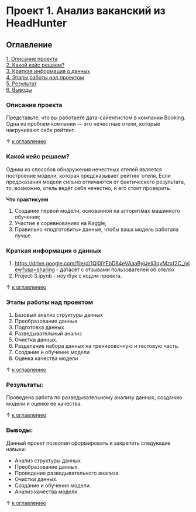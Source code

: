 # Проект 1. Анализ ваканский из HeadHunter

## Оглавление  
[1. Описание проекта](./README.md#Описание-проекта)  
[2. Какой кейс решаем?](./README.md#Какой-кейс-решаем)  
[3. Краткая информация о данных](./README.md#Краткая-информация-о-данных)  
[4. Этапы работы над проектом](./README.md#Этапы-работы-над-проектом)  
[5. Результат](./README.md#Результаты)    
[6. Выводы](./README.md#Выводы) 

### Описание проекта    
Представьте, что вы работаете дата-сайентистом в компании Booking. Одна из проблем компании — это нечестные отели, которые накручивают себе рейтинг.

&#8593; [к оглавлению](./README.md#Оглавление)


### Какой кейс решаем?    
Одним из способов обнаружения нечестных отелей является построение модели, которая предсказывает рейтинг отеля. Если предсказания модели сильно отличаются от фактического результата, то, возможно, отель ведёт себя нечестно, и его стоит проверить.

**Что практикуем**     
1. Создание первой модели, основанной на алгоритмах машинного обучения;
2. Участие в соревнованиях на Kaggle;
3. Правильно «подготовить» данные, чтобы ваша модель работала лучше.


### Краткая информация о данных
1. https://drive.google.com/file/d/1Qj0iYEbD64eVAaaBylJeIi3qvMzxf2C_/view?usp=sharing - датасет с отзывами пользователей об отелях
2. Project-3.ipynb - ноутбук с кодом проекта.

&#8593; [к оглавлению](./README.md#Оглавление)


### Этапы работы над проектом  
1. Базовый анализ структуры данных
2. Преобразование данных
3. Подготовка данных
4. Разведывательный анализ
5. Очистка данных.
6. Разделение набора данных на тренировочную и тестовую часть.
7. Создание и обучение модели
8. Оценка качества модели

&#8593; [к оглавлению](./README.md#Оглавление)


### Результаты:  

Проведена работа по разведывательному анализу данных, созданию модели и оценке ее качества.

&#8593; [к оглавлению](./README.md#Оглавление)


### Выводы:  

Данный проект позволил сформировать и закрепить следующие навыки:
* Анализ структуры данных.
* Преобразование данных.
* Проведение разведывательного анализа.
* Очистки данных.
* Создание и обучения модели.
* Анализ качества модели.

&#8593; [к оглавлению](./README.md#Оглавление)